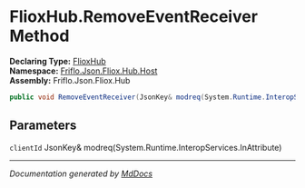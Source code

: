 ﻿<!--  
  <auto-generated>   
    The contents of this file were generated by a tool.  
    Changes to this file may be list if the file is regenerated  
  </auto-generated>   
-->

# FlioxHub.RemoveEventReceiver Method

**Declaring Type:** [FlioxHub](../index.md)  
**Namespace:** [Friflo.Json.Fliox.Hub.Host](../../index.md)  
**Assembly:** Friflo.Json.Fliox.Hub

```csharp
public void RemoveEventReceiver(JsonKey& modreq(System.Runtime.InteropServices.InAttribute) clientId);
```

## Parameters

`clientId`  JsonKey& modreq(System.Runtime.InteropServices.InAttribute)

___

*Documentation generated by [MdDocs](https://github.com/ap0llo/mddocs)*
